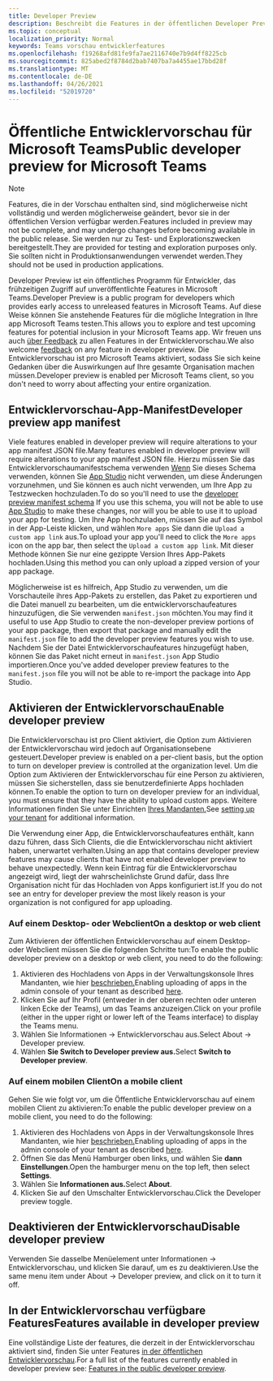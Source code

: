 ```yaml
---
title: Developer Preview
description: Beschreibt die Features in der öffentlichen Developer Preview von Microsoft Teams
ms.topic: conceptual
localization_priority: Normal
keywords: Teams vorschau entwicklerfeatures
ms.openlocfilehash: f19268afd81fe9fa7ae2116740e7b9d4ff8225cb
ms.sourcegitcommit: 825abed2f8784d2bab7407ba7a4455ae17bbd28f
ms.translationtype: MT
ms.contentlocale: de-DE
ms.lasthandoff: 04/26/2021
ms.locfileid: "52019720"
---
```

# <a name="public-developer-preview-for-microsoft-teams"></a><span data-ttu-id="ec680-104">Öffentliche Entwicklervorschau für Microsoft Teams</span><span class="sxs-lookup"><span data-stu-id="ec680-104">Public developer preview for Microsoft Teams</span></span>

>[!NOTE]
><span data-ttu-id="ec680-105">Features, die in der Vorschau enthalten sind, sind möglicherweise nicht vollständig und werden möglicherweise geändert, bevor sie in der öffentlichen Version verfügbar werden.</span><span class="sxs-lookup"><span data-stu-id="ec680-105">Features included in preview may not be complete, and may undergo changes before becoming available in the public release.</span></span> <span data-ttu-id="ec680-106">Sie werden nur zu Test- und Explorationszwecken bereitgestellt.</span><span class="sxs-lookup"><span data-stu-id="ec680-106">They are provided for testing and exploration purposes only.</span></span> <span data-ttu-id="ec680-107">Sie sollten nicht in Produktionsanwendungen verwendet werden.</span><span class="sxs-lookup"><span data-stu-id="ec680-107">They should not be used in production applications.</span></span>

<span data-ttu-id="ec680-108">Developer Preview ist ein öffentliches Programm für Entwickler, das frühzeitigen Zugriff auf unveröffentlichte Features in Microsoft Teams.</span><span class="sxs-lookup"><span data-stu-id="ec680-108">Developer Preview is a public program for developers which provides early access to unreleased features in Microsoft Teams.</span></span> <span data-ttu-id="ec680-109">Auf diese Weise können Sie anstehende Features für die mögliche Integration in Ihre app Microsoft Teams testen.</span><span class="sxs-lookup"><span data-stu-id="ec680-109">This allows you to explore and test upcoming features for potential inclusion in your Microsoft Teams app.</span></span> <span data-ttu-id="ec680-110">Wir freuen uns auch [über Feedback](~/feedback.md) zu allen Features in der Entwicklervorschau.</span><span class="sxs-lookup"><span data-stu-id="ec680-110">We also welcome [feedback](~/feedback.md) on any feature in developer preview.</span></span> <span data-ttu-id="ec680-111">Die Entwicklervorschau ist pro Microsoft Teams aktiviert, sodass Sie sich keine Gedanken über die Auswirkungen auf Ihre gesamte Organisation machen müssen.</span><span class="sxs-lookup"><span data-stu-id="ec680-111">Developer preview is enabled per Microsoft Teams client, so you don't need to worry about affecting your entire organization.</span></span>

## <a name="developer-preview-app-manifest"></a><span data-ttu-id="ec680-112">Entwicklervorschau-App-Manifest</span><span class="sxs-lookup"><span data-stu-id="ec680-112">Developer preview app manifest</span></span>

<span data-ttu-id="ec680-113">Viele features enabled in developer preview will require alterations to your app manifest JSON file.</span><span class="sxs-lookup"><span data-stu-id="ec680-113">Many features enabled in developer preview will require alterations to your app manifest JSON file.</span></span> <span data-ttu-id="ec680-114">Hierzu müssen Sie das Entwicklervorschaumanifestschema verwenden [Wenn](~/resources/schema/manifest-schema-dev-preview.md) Sie dieses Schema verwenden, können Sie [App Studio](~/concepts/build-and-test/app-studio-overview.md) nicht verwenden, um diese Änderungen vorzunehmen, und Sie können es auch nicht verwenden, um Ihre App zu Testzwecken hochzuladen.</span><span class="sxs-lookup"><span data-stu-id="ec680-114">To do so you'll need to use the [developer preview manifest schema](~/resources/schema/manifest-schema-dev-preview.md) If you use this schema, you will not be able to use [App Studio](~/concepts/build-and-test/app-studio-overview.md) to make these changes, nor will you be able to use it to upload your app for testing.</span></span> <span data-ttu-id="ec680-115">Um Ihre App hochzuladen, müssen Sie auf das Symbol in der App-Leiste klicken, und wählen `More apps` Sie dann die `Upload a custom app link` aus.</span><span class="sxs-lookup"><span data-stu-id="ec680-115">To upload your app you'll need to click the `More apps` icon on the app bar, then select the `Upload a custom app link`.</span></span> <span data-ttu-id="ec680-116">Mit dieser Methode können Sie nur eine gezippte Version Ihres App-Pakets hochladen.</span><span class="sxs-lookup"><span data-stu-id="ec680-116">Using this method you can only upload a zipped version of your app package.</span></span>

<span data-ttu-id="ec680-117">Möglicherweise ist es hilfreich, App Studio zu verwenden, um die Vorschauteile ihres App-Pakets zu erstellen, das Paket zu exportieren und die Datei manuell zu bearbeiten, um die entwicklervorschaufeatures hinzuzufügen, die Sie verwenden `manifest.json` möchten.</span><span class="sxs-lookup"><span data-stu-id="ec680-117">You may find it useful to use App Studio to create the non-developer preview portions of your app package, then export that package and manually edit the `manifest.json` file to add the developer preview features you wish to use.</span></span> <span data-ttu-id="ec680-118">Nachdem Sie der Datei Entwicklervorschaufeatures hinzugefügt haben, können Sie das Paket nicht erneut in `manifest.json` App Studio importieren.</span><span class="sxs-lookup"><span data-stu-id="ec680-118">Once you've added developer preview features to the `manifest.json` file you will not be able to re-import the package into App Studio.</span></span>

## <a name="enable-developer-preview"></a><span data-ttu-id="ec680-119">Aktivieren der Entwicklervorschau</span><span class="sxs-lookup"><span data-stu-id="ec680-119">Enable developer preview</span></span>

<span data-ttu-id="ec680-120">Die Entwicklervorschau ist pro Client aktiviert, die Option zum Aktivieren der Entwicklervorschau wird jedoch auf Organisationsebene gesteuert.</span><span class="sxs-lookup"><span data-stu-id="ec680-120">Developer preview is enabled on a per-client basis, but the option to turn on developer preview is controlled at the organization level.</span></span> <span data-ttu-id="ec680-121">Um die Option zum Aktivieren der Entwicklervorschau für eine Person zu aktivieren, müssen Sie sicherstellen, dass sie benutzerdefinierte Apps hochladen können.</span><span class="sxs-lookup"><span data-stu-id="ec680-121">To enable the option to turn on developer preview for an individual, you must ensure that they have the ability to upload custom apps.</span></span> <span data-ttu-id="ec680-122">Weitere Informationen finden Sie unter Einrichten [Ihres Mandanten.](~/concepts/build-and-test/prepare-your-o365-tenant.md)</span><span class="sxs-lookup"><span data-stu-id="ec680-122">See [setting up your tenant](~/concepts/build-and-test/prepare-your-o365-tenant.md) for additional information.</span></span>

<span data-ttu-id="ec680-123">Die Verwendung einer App, die Entwicklervorschaufeatures enthält, kann dazu führen, dass Sich Clients, die die Entwicklervorschau nicht aktiviert haben, unerwartet verhalten.</span><span class="sxs-lookup"><span data-stu-id="ec680-123">Using an app that contains developer preview features may cause clients that have not enabled developer preview to behave unexpectedly.</span></span> <span data-ttu-id="ec680-124">Wenn kein Eintrag für die Entwicklervorschau angezeigt wird, liegt der wahrscheinlichste Grund dafür, dass Ihre Organisation nicht für das Hochladen von Apps konfiguriert ist.</span><span class="sxs-lookup"><span data-stu-id="ec680-124">If you do not see an entry for developer preview the most likely reason is your organization is not configured for app uploading.</span></span>

### <a name="on-a-desktop-or-web-client"></a><span data-ttu-id="ec680-125">Auf einem Desktop- oder Webclient</span><span class="sxs-lookup"><span data-stu-id="ec680-125">On a desktop or web client</span></span>

<span data-ttu-id="ec680-126">Zum Aktivieren der öffentlichen Entwicklervorschau auf einem Desktop- oder Webclient müssen Sie die folgenden Schritte tun:</span><span class="sxs-lookup"><span data-stu-id="ec680-126">To enable the public developer preview on a desktop or web client, you need to do the following:</span></span>

1. <span data-ttu-id="ec680-127">Aktivieren des Hochladens von Apps in der Verwaltungskonsole Ihres Mandanten, wie hier [beschrieben.](~/concepts/build-and-test/prepare-your-o365-tenant.md)</span><span class="sxs-lookup"><span data-stu-id="ec680-127">Enabling uploading of apps in the admin console of your tenant as described [here](~/concepts/build-and-test/prepare-your-o365-tenant.md).</span></span>
1. <span data-ttu-id="ec680-128">Klicken Sie auf Ihr Profil (entweder in der oberen rechten oder unteren linken Ecke der Teams), um das Teams anzuzeigen.</span><span class="sxs-lookup"><span data-stu-id="ec680-128">Click on your profile (either in the upper right or lower left of the Teams interface) to display the Teams menu.</span></span>
1. <span data-ttu-id="ec680-129">Wählen Sie Informationen → Entwicklervorschau aus.</span><span class="sxs-lookup"><span data-stu-id="ec680-129">Select About → Developer preview.</span></span>
1. <span data-ttu-id="ec680-130">Wählen **Sie Switch to Developer preview aus.**</span><span class="sxs-lookup"><span data-stu-id="ec680-130">Select **Switch to Developer preview**.</span></span>

### <a name="on-a-mobile-client"></a><span data-ttu-id="ec680-131">Auf einem mobilen Client</span><span class="sxs-lookup"><span data-stu-id="ec680-131">On a mobile client</span></span>

<span data-ttu-id="ec680-132">Gehen Sie wie folgt vor, um die Öffentliche Entwicklervorschau auf einem mobilen Client zu aktivieren:</span><span class="sxs-lookup"><span data-stu-id="ec680-132">To enable the public developer preview on a mobile client, you need to do the following:</span></span>

1. <span data-ttu-id="ec680-133">Aktivieren des Hochladens von Apps in der Verwaltungskonsole Ihres Mandanten, wie hier [beschrieben.](~/concepts/build-and-test/prepare-your-o365-tenant.md)</span><span class="sxs-lookup"><span data-stu-id="ec680-133">Enabling uploading of apps in the admin console of your tenant as described [here](~/concepts/build-and-test/prepare-your-o365-tenant.md).</span></span>
1. <span data-ttu-id="ec680-134">Öffnen Sie das Menü Hamburger oben links, und wählen Sie **dann Einstellungen**.</span><span class="sxs-lookup"><span data-stu-id="ec680-134">Open the hamburger menu on the top left, then select **Settings**.</span></span>
1. <span data-ttu-id="ec680-135">Wählen Sie **Informationen aus.**</span><span class="sxs-lookup"><span data-stu-id="ec680-135">Select **About**.</span></span>
1. <span data-ttu-id="ec680-136">Klicken Sie auf den Umschalter Entwicklervorschau.</span><span class="sxs-lookup"><span data-stu-id="ec680-136">Click the Developer preview toggle.</span></span>

## <a name="disable-developer-preview"></a><span data-ttu-id="ec680-137">Deaktivieren der Entwicklervorschau</span><span class="sxs-lookup"><span data-stu-id="ec680-137">Disable developer preview</span></span>

<span data-ttu-id="ec680-138">Verwenden Sie dasselbe Menüelement unter Informationen → Entwicklervorschau, und klicken Sie darauf, um es zu deaktivieren.</span><span class="sxs-lookup"><span data-stu-id="ec680-138">Use the same menu item under About → Developer preview, and click on it to turn it off.</span></span>

## <a name="features-available-in-developer-preview"></a><span data-ttu-id="ec680-139">In der Entwicklervorschau verfügbare Features</span><span class="sxs-lookup"><span data-stu-id="ec680-139">Features available in developer preview</span></span>

<span data-ttu-id="ec680-140">Eine vollständige Liste der features, die derzeit in der Entwicklervorschau aktiviert sind, finden Sie unter Features [in der öffentlichen Entwicklervorschau](../../resources/dev-preview/developer-preview-features.md).</span><span class="sxs-lookup"><span data-stu-id="ec680-140">For a full list of the features currently enabled in developer preview see: [Features in the public developer preview](../../resources/dev-preview/developer-preview-features.md).</span></span>
